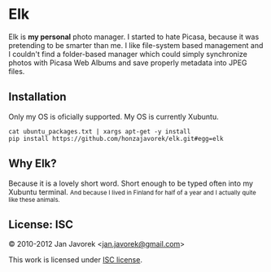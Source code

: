 # Elk

Elk is **my personal** photo manager. I started to hate Picasa, because it was pretending to be smarter than me. I like file-system based management and I couldn't find a folder-based manager which could simply synchronize photos with Picasa Web Albums and save properly metadata into JPEG files.

## Installation

Only my OS is oficially supported. My OS is currently Xubuntu.

    cat ubuntu_packages.txt | xargs apt-get -y install
    pip install https://github.com/honzajavorek/elk.git#egg=elk

## Why Elk?

Because it is a lovely short word. Short enough to be typed often into my Xubuntu terminal. <small>And because I lived in Finland for half of a year and I actually quite like these animals.</small>

## License: ISC

© 2010-2012 Jan Javorek &lt;<a
href="mailto:jan.javorek&#64;gmail.com">jan.javorek&#64;gmail.com</a>&gt;

This work is licensed under [ISC license](https://en.wikipedia.org/wiki/ISC_license).
